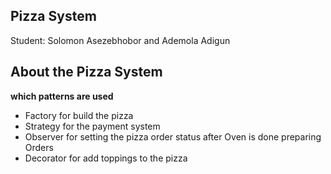 ## **Pizza System** 

Student: Solomon Asezebhobor and Ademola Adigun

## **About the Pizza System**

**which patterns are used**

- Factory for build the pizza
- Strategy for the payment system
- Observer for setting the pizza order status after Oven is done preparing Orders
- Decorator for add toppings to the pizza
